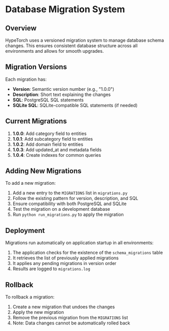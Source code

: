 # Database Migration System

## Overview

HypeTorch uses a versioned migration system to manage database schema changes. This ensures consistent database structure across all environments and allows for smooth upgrades.

## Migration Versions

Each migration has:
- **Version**: Semantic version number (e.g., "1.0.0")
- **Description**: Short text explaining the changes
- **SQL**: PostgreSQL SQL statements
- **SQLite SQL**: SQLite-compatible SQL statements (if needed)

## Current Migrations

1. **1.0.0**: Add category field to entities
2. **1.0.1**: Add subcategory field to entities
3. **1.0.2**: Add domain field to entities
4. **1.0.3**: Add updated_at and metadata fields
5. **1.0.4**: Create indexes for common queries

## Adding New Migrations

To add a new migration:

1. Add a new entry to the `MIGRATIONS` list in `migrations.py`
2. Follow the existing pattern for version, description, and SQL
3. Ensure compatibility with both PostgreSQL and SQLite
4. Test the migration on a development database
5. Run `python run_migrations.py` to apply the migration

## Deployment

Migrations run automatically on application startup in all environments:

1. The application checks for the existence of the `schema_migrations` table
2. It retrieves the list of previously applied migrations
3. It applies any pending migrations in version order
4. Results are logged to `migrations.log`

## Rollback

To rollback a migration:

1. Create a new migration that undoes the changes
2. Apply the new migration
3. Remove the previous migration from the `MIGRATIONS` list
4. Note: Data changes cannot be automatically rolled back